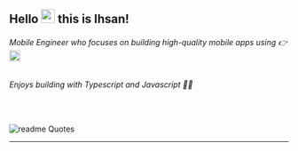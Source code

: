 ## Hello <img src="https://media.giphy.com/media/hvRJCLFzcasrR4ia7z/giphy.gif" width="25px"> this is Ihsan!

<h6>Mobile Engineer who focuses on building high-quality mobile apps using 👉 <img src="https://cdn.simpleicons.org/react" width="20px" height="20px"></h6>
<h6>Enjoys building with Typescript and Javascript 👨‍💻</h6>
<br />



![readme Quotes](https://quotes-github-readme.vercel.app/api?theme=nord&&quote="What&nbsp;you&nbsp;do&nbsp;is&nbsp;what&nbsp;matters,<br/>&nbsp;not&nbsp;what&nbsp;you&nbsp;think,<br/>&nbsp;or&nbsp;plan.&&author=*.*)

<hr>

